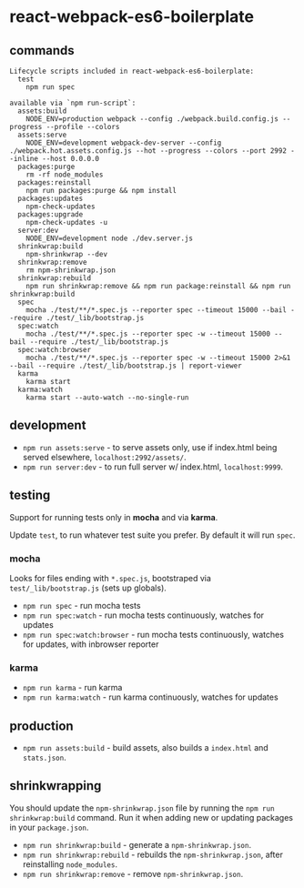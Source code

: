 # react-webpack-es6-boilerplate

## commands

```
Lifecycle scripts included in react-webpack-es6-boilerplate:
  test
    npm run spec

available via `npm run-script`:
  assets:build
    NODE_ENV=production webpack --config ./webpack.build.config.js --progress --profile --colors
  assets:serve
    NODE_ENV=development webpack-dev-server --config ./webpack.hot.assets.config.js --hot --progress --colors --port 2992 --inline --host 0.0.0.0
  packages:purge
    rm -rf node_modules
  packages:reinstall
    npm run packages:purge && npm install
  packages:updates
    npm-check-updates
  packages:upgrade
    npm-check-updates -u
  server:dev
    NODE_ENV=development node ./dev.server.js
  shrinkwrap:build
    npm-shrinkwrap --dev
  shrinkwrap:remove
    rm npm-shrinkwrap.json
  shrinkwrap:rebuild
    npm run shrinkwrap:remove && npm run package:reinstall && npm run shrinkwrap:build
  spec
    mocha ./test/**/*.spec.js --reporter spec --timeout 15000 --bail --require ./test/_lib/bootstrap.js
  spec:watch
    mocha ./test/**/*.spec.js --reporter spec -w --timeout 15000 --bail --require ./test/_lib/bootstrap.js
  spec:watch:browser
    mocha ./test/**/*.spec.js --reporter spec -w --timeout 15000 2>&1 --bail --require ./test/_lib/bootstrap.js | report-viewer
  karma
    karma start
  karma:watch
    karma start --auto-watch --no-single-run
```

## development

- `npm run assets:serve` - to serve assets only, use if index.html being served elsewhere, `localhost:2992/assets/`.
- `npm run server:dev` - to run full server w/ index.html, `localhost:9999`.

## testing

Support for running tests only in **mocha** and via **karma**.

Update `test`, to run whatever test suite you prefer. By default it will run `spec`.

### mocha

Looks for files ending with `*.spec.js`, bootstraped via `test/_lib/bootstrap.js` (sets up globals).

- `npm run spec` - run mocha tests
- `npm run spec:watch` - run mocha tests continuously, watches for updates
- `npm run spec:watch:browser` - run mocha tests continuously, watches for updates, with inbrowser reporter

### karma

- `npm run karma` - run karma
- `npm run karma:watch` - run karma continuously, watches for updates

## production

- `npm run assets:build` - build assets, also builds a `index.html` and `stats.json`.

## shrinkwrapping

You should update the `npm-shrinkwrap.json` file by running the `npm run shrinkwrap:build` command. Run it when adding new or updating packages in your `package.json`.

- `npm run shrinkwrap:build` - generate a `npm-shrinkwrap.json`.
- `npm run shrinkwrap:rebuild` - rebuilds the `npm-shrinkwrap.json`, after reinstalling `node_modules`.
- `npm run shrinkwrap:remove` - remove `npm-shrinkwrap.json`.
